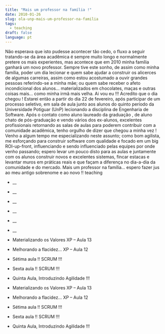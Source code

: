 ```yaml
---
title: "Mais um professor na família !"
date: 2010-01-26
slug: ola-unp-mais-um-professor-na-familia
tags:
  - teaching
draft: false
language: pt
---
```


Não esperava que isto pudesse acontecer tão cedo, o fluxo a seguir tratando-se da área acadêmica é sempre muito longo e normalmente pretere os mais experientes, mas acontece que em 2010 minha família ganhará um novo professor.
Sempre tive este sonho, de assim como minha família, poder um dia lecionar e quem sabe ajudar a construir os alicerces de algumas carreiras, assim como estou acostumado a ouvir grandes pessoas referindo-se a minha mãe; ou quem sabe receber o afeto incondicional dos alunos… materializados em chocolates, maças e outras coisas mais… como minha irmã mais velha.
Ai vou eu !!!
Acredito que o dia chegou ! Estarei então a partir do dia 22 de fevereiro, após participar de um processo seletivo, em sala de aula junto aos alunos do quinto período da Universidade Potiguar (UnP) lecionando a disciplina de Engenharia de Software. Após o contato como aluno laureado da graduação , de aluno chato de pós-graduação e vendo vários dos ex-alunos, excelentes profissionais retornando as salas de aulas para poderem contribuir com a comunidade acadêmica, tenho orgulho de dizer que chegou a minha vez !
Venho a algum tempo me especializando neste assunto; como bom agilista, me esforçando para construir software com qualidade e focado em um big ROI-up-front, influenciando e sendo influenciado pelas equipes por onde venho passando; espero levar um pouco disto para as aulas e juntamente com os alunos construir novos e excelentes sistemas, fincar estacas e levantar muros em práticas reais e que façam a diferença no dia-a-dia da comunidade e do mercado.
Mais um professor na família… espero fazer jus ao meu antigo sobrenome e ao novo !!
teaching
- __
- __
- __
- __
- __
- __

- Materializando os Valores XP – Aula 13
- Melhorando a flacidez… XP – Aula 12
- Sétima aula !! SCRUM !!!
- Sexta aula !! SCRUM !!!
- Quinta Aula, Introduzindo Agilidade !!!

- Materializando os Valores XP – Aula 13
- Melhorando a flacidez… XP – Aula 12
- Sétima aula !! SCRUM !!!
- Sexta aula !! SCRUM !!!
- Quinta Aula, Introduzindo Agilidade !!!